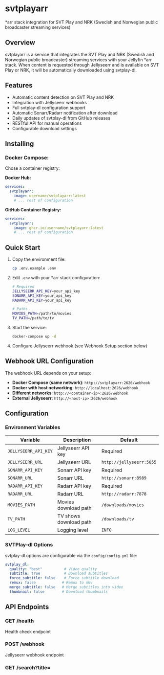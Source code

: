 # svtplayarr
*arr stack integration for SVT Play and NRK (Swedish and Norwegian public broadcaster streaming services)

## Overview

svtplayarr is a service that integrates the SVT Play and NRK (Swedish and Norwegian public broadcaster) streaming services with your Jellyfin *arr stack. When content is requested through Jellyseerr and is available on SVT Play or NRK, it will be automatically downloaded using svtplay-dl.

## Features

- Automatic content detection on SVT Play and NRK
- Integration with Jellyseerr webhooks
- Full svtplay-dl configuration support
- Automatic Sonarr/Radarr notification after download
- Daily updates of svtplay-dl from GitHub releases
- RESTful API for manual operations
- Configurable download settings

## Installing

### Docker Compose: 

Chose a container registry: 

**Docker Hub:**
```yaml
services:
  svtplayarr:
    image: username/svtplayarr:latest
    # ... rest of configuration
```

**GitHub Container Registry:**
```yaml
services:
  svtplayarr:
    image: ghcr.io/username/svtplayarr:latest
    # ... rest of configuration
```

## Quick Start

1. Copy the environment file:
   ```bash
   cp .env.example .env
   ```

2. Edit `.env` with your *arr stack configuration:
   ```bash
   # Required
   JELLYSEERR_API_KEY=your_api_key
   SONARR_API_KEY=your_api_key
   RADARR_API_KEY=your_api_key
   
   # Paths
   MOVIES_PATH=/path/to/movies
   TV_PATH=/path/to/tv
   ```

3. Start the service:
   ```bash
   docker-compose up -d
   ```

4. Configure Jellyseerr webhook (see Webhook Setup section below)

## Webhook URL Configuration

The webhook URL depends on your setup:

- **Docker Compose (same network)**: `http://svtplayarr:2626/webhook`
- **Docker with host networking**: `http://localhost:2626/webhook`
- **Different networks**: `http://<container-ip>:2626/webhook`
- **External Jellyseerr**: `http://<host-ip>:2626/webhook`

## Configuration

### Environment Variables

| Variable | Description | Default |
|----------|-------------|---------|
| `JELLYSEERR_API_KEY` | Jellyseerr API key | Required |
| `JELLYSEERR_URL` | Jellyseerr URL | `http://jellyseerr:5055` |
| `SONARR_API_KEY` | Sonarr API key | Required |
| `SONARR_URL` | Sonarr URL | `http://sonarr:8989` |
| `RADARR_API_KEY` | Radarr API key | Required |
| `RADARR_URL` | Radarr URL | `http://radarr:7878` |
| `MOVIES_PATH` | Movies download path | `/downloads/movies` |
| `TV_PATH` | TV shows download path | `/downloads/tv` |
| `LOG_LEVEL` | Logging level | `INFO` |

### SVTPlay-dl Options

svtplay-dl options are configurable via the `config/config.yml` file:

```yaml
svtplay_dl:
  quality: "best"          # Video quality
  subtitle: true           # Download subtitles
  force_subtitle: false    # Force subtitle download
  remux: false            # Remux to mkv
  merge_subtitle: false   # Merge subtitles into video
  thumbnail: false        # Download thumbnails
```

## API Endpoints

### GET /health
Health check endpoint

### POST /webhook
Jellyseerr webhook endpoint

### GET /search?title=<title>&type=<tv|movie>
Search for content manually

### GET /config
Get current configuration

### POST /config
Update configuration

## Docker Compose Integration

```yaml
version: '3.8'

services:
  svtplayarr:
    build: .
    container_name: svtplayarr
    restart: unless-stopped
    ports:
      - "2626:2626"
    volumes:
      - ./config:/config
      - /path/to/movies:/downloads/movies
      - /path/to/tv:/downloads/tv
    environment:
      - JELLYSEERR_API_KEY=your_key
      - SONARR_API_KEY=your_key
      - RADARR_API_KEY=your_key
    networks:
      - arr-network

networks:
  arr-network:
    external: true
```

## Jellyseerr Webhook Setup

The webhook URL depends on your Docker setup:

### Scenario 1: All services in same Docker Compose network (Recommended)
1. Go to Jellyseerr Settings → Notifications
2. Add a new Webhook notification
3. Set URL to: `http://svtplayarr:2626/webhook`
4. Enable for "Media Requested" events
5. Set request types to both Movies and TV Shows

### Scenario 2: Jellyseerr on host, svtplayarr in Docker
1. Use URL: `http://localhost:2626/webhook`
2. Ensure port 2626 is exposed (already configured in docker-compose.yml)

### Scenario 3: Different Docker networks
1. Use URL: `http://<host-ip>:2626/webhook` where `<host-ip>` is your Docker host IP
2. Alternative: Connect containers to same network

### Scenario 4: Testing webhook manually
```bash
curl -X POST http://localhost:2626/webhook \
  -H "Content-Type: application/json" \
  -d '{"media":{"title":"Example Show","mediaType":"tv"}}'
```


## Requirements

- Docker and Docker Compose
- *arr stack (Jellyseerr, Sonarr, Radarr)
- Network connectivity to Swedish/Norwegian streaming services

## Troubleshooting

### Logs
```bash
docker-compose logs -f svtplayarr
```

### Test Connection
```bash
curl http://localhost:2626/health
```

### Manual Search
```bash
curl "http://localhost:2626/search?title=Example%20Show&type=tv"
```

## Building

### Local Build
```bash
# Build locally
make build

# Test locally
make test

# Run production
make run
```